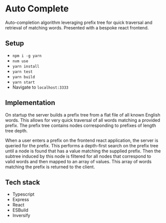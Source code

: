 # Auto Complete

Auto-completion algorithm leveraging prefix tree for quick traversal and retrieval of matching words. Presented with a bespoke react frontend.

## Setup

- `npm i -g yarn`
- `nvm use`
- `yarn install`
- `yarn test`
- `yarn build`
- `yarn start`
- Navigate to `localhost:3333`

## Implementation

On startup the server builds a prefix tree from a flat file of all known English words. This allows for very quick traversal of all words matching a provided prefix. The prefix tree contains nodes corresponding to prefixes of length tree depth.

When a user enters a prefix on the frontend react application, the server is queried for the prefix. This performs a depth-first search on the prefix tree until a node is found that has a value matching the supplied prefix. Then the subtree induced by this node is filtered for all nodes that correspond to valid words and then mapped to an array of values. This array of words matching the prefix is returned to the client.

## Tech stack
- Typescript
- Express
- React
- ESBuild
- Inversify
